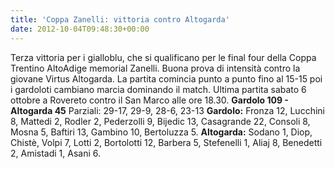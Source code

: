 ```yaml
---
title: 'Coppa Zanelli: vittoria contro Altogarda'
date: 2012-10-04T09:48:30+00:00
---
```

Terza vittoria per i gialloblu, che si qualificano per le final four della Coppa Trentino AltoAdige memorial Zanelli. Buona prova di intensità contro la giovane Virtus Altogarda. La partita comincia punto a punto fino al 15-15 poi i gardoloti cambiano marcia dominando il match. Ultima partita sabato 6 ottobre a Rovereto contro il San Marco alle ore 18.30.
**Gardolo 109 - Altogarda 45** Parziali: 29-17, 29-9, 28-6, 23-13
**Gardolo:** Fronza 12, Lucchini 8, Mattedi 2, Rodler 2, Pederzolli 9, Bijedic 13, Casagrande 22, Consoli 8, Mosna 5, Baftiri 13, Gambino 10, Bertoluzza 5.
**Altogarda:** Sodano 1, Diop, Chistè, Volpi 7, Lotti 2, Bortolotti 12, Barbera 5, Stefenelli 1, Aliaj 8, Benedetti 2, Amistadi 1, Asani 6.